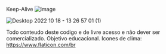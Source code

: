 


Keep-Alive
![image](https://user-images.githubusercontent.com/80009432/195650592-4421c5dc-fb9c-4b60-8b00-0aba416bb2db.png)

![Desktop 2022 10 18 - 13 26 57 01 (1)](https://user-images.githubusercontent.com/80009432/196495705-8b120f81-6374-44e0-94ff-a141735ccb66.gif)


Todo conteudo deste codigo e de livre acesso e não dever ser comercializado.
Objetivo educacional.
Icones de clima: https://www.flaticon.com/br
